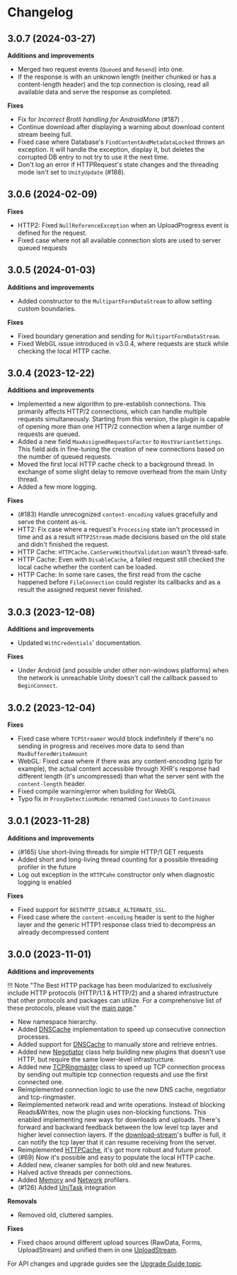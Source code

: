 # Changelog

## 3.0.7 (2024-03-27)

__Additions and improvements__

- Merged two request events (`Queued` and `Resend`) into one.
- If the response is with an unknown length (neither chunked or has a content-length header) and the tcp connection is closing, read all available data and serve the response as completed.

__Fixes__

- Fix for *Incorrect Brotli handling for AndroidMono* (#187) .
- Continue download after displaying a warning about download content stream beeing full.
- Fixed case where Database's `FindContentAndMetadataLocked` throws an exception. It will handle the exception, display it, but deletes the corrupted DB entry to not try to use it the next time.
- Don't log an error if HTTPRequest's state changes and the threading mode isn't set to `UnityUpdate` (#188).

## 3.0.6 (2024-02-09)

__Fixes__

- HTTP2: Fixed `NullReferenceException` when an UploadProgress event is defined for the request.
- Fixed case where not all available connection slots are used to server queued requests

## 3.0.5 (2024-01-03)

__Additions and improvements__

- Added constructor to the `MultipartFormDataStream` to allow setting custom boundaries.

__Fixes__

- Fixed boundary generation and sending for `MultipartFormDataStream`.
- Fixed WebGL issue introduced in v3.0.4, where requests are stuck while checking the local HTTP cache.

## 3.0.4 (2023-12-22)

__Additions and improvements__

- Implemented a new algorithm to pre-establish connections. This primarily affects HTTP/2 connections, which can handle multiple requests simultaneously. Starting from this version, the plugin is capable of opening more than one HTTP/2 connection when a large number of requests are queued.
- Added a new field `MaxAssignedRequestsFactor` to `HostVariantSettings`. This field aids in fine-tuning the creation of new connections based on the number of queued requests.
- Moved the first local HTTP cache check to a background thread. In exchange of some slight delay to remove overhead from the main Unity thread.
- Added a few more logging.

__Fixes__

- (#183) Handle unrecognized `content-encoding` values gracefully and serve the content as-is.
- HTT2: Fix case where a request's `Processing` state isn't processed in time and as a result `HTTP2Stream` made decisions based on the old state and didn't finished the request.
- HTTP Cache: `HTTPCache.CanServeWithoutValidation` wasn't thread-safe.
- HTTP Cache: Even with `DisableCache`, a failed request still checked the local cache whether the content can be loaded.
- HTTP Cache: In some rare cases, the first read from the cache happened before `FileConnection` could register its callbacks and as a result the assigned request never finished.

## 3.0.3 (2023-12-08)

__Additions and improvements__

- Updated `WithCredentials`' documentation.

__Fixes__

- Under Android (and possible under other non-windows platforms) when the network is unreachable Unity doesn't call the callback passed to `BeginConnect`.

## 3.0.2 (2023-12-04)

__Fixes__

- Fixed case where `TCPStreamer` would block indefinitely if there's no sending in progress and receives more data to send than `MaxBufferedWriteAmount`
- WebGL: Fixed case where if there was any content-encoding (gzip for example), the actual content accessible through XHR's response had different length (it's uncompressed) than what the server sent with the `content-length` header.
- Fixed compile warning/error when building for WebGL
- Typo fix in `ProxyDetectionMode`: renamed `Continouos` to `Continuous`

## 3.0.1 (2023-11-28)

__Additions and improvements__

- (#165) Use short-living threads for simple HTTP/1 GET requests
- Added short and long-living thread counting for a possible threading profiler in the future
- Log out exception in the `HTTPCahe` constructor only when diagnostic logging is enabled

__Fixes__

- Fixed support for `BESTHTTP_DISABLE_ALTERNATE_SSL`.
- Fixed case where the `content-encoding` header is sent to the higher layer and the generic HTTP1 response class tried to decompress an already decompressed content

## 3.0.0 (2023-11-01)

__Additions and improvements__

!!! Note "The Best HTTP package has been modularized to exclusively include HTTP protocols (HTTP/1.1 & HTTP/2) and a shared infrastructure that other protocols and packages can utilize. For a comprehensive list of these protocols, please visit the [main page](../index.md)."

- New namespace hierarchy.
- Added [DNSCache](../Shared/DNS/dns-cache.md) implementation to speed up consecutive connection processes.
- Added support for [DNSCache](api-reference/Cache/DNSCache.md) to manually store and retrieve entries.
- Added new [Negotiator](api-reference/Tcp/Negotiator.md) class help building new plugins that doesn't use HTTP, but require the same lower-level infrastructure.
- Added new [TCPRingmaster](api-reference/Tcp/TCPRingmaster.md) class to speed up TCP connection process by sending out multiple tcp connection requests and use the first connected one.
- Reimplemented connection logic to use the new DNS cache, negotiator and tcp-ringmaster.
- Reimplemented network read and write operations. Instead of blocking Reads&Writes, now the plugin uses non-blocking functions. This enabled implementing new ways for downloads and uploads. There's forward and backward feedback between the low level tcp layer and higher level connection layers. 
If the [download-stream](api-reference/Response/DownloadContentStream.md)'s buffer is full, it can notify the tcp layer that it can resume receiving from the server.
- Reimplemented [HTTPCache](api-reference/Caching/HTTPCache.md), it's got more robust and future proof.
- (#69) Now it's possible and easy to populate the local HTTP cache.
- Added new, cleaner samples for both old and new features.
- Halved active threads per connections.
- Added [Memory](../Shared/profiler/memory.md) and [Network](../Shared/profiler/network.md) profilers.
- (#126) Added [UniTask](https://github.com/Cysharp/UniTask) integration

__Removals__

- Removed old, cluttered samples.

__Fixes__

- Fixed chaos around different upload sources (RawData, Forms, UploadStream) and unified them in one [UploadStream](getting-started/uploads.md).

For API changes and upgrade guides see the [Upgrade Guide topic](upgrade-guide.md).